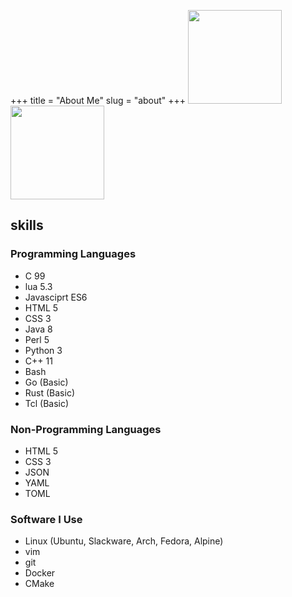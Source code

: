 +++
title = "About Me"
slug = "about"
+++
<a href="https://www.youracclaim.com/badges/d8097d38-a0e3-4597-b8fa-1f0d35a8b075/public_url">
    <img src="https://acclaim-production-app.s3.amazonaws.com/images/c3f99bbd-3c35-4eed-9c43-227b3fc0d892/Oracle-Certification-badge_OC-Professional.png" style="width:150px"/>
</a>
<a href="https://www.youracclaim.com/badges/eb5b3fb2-b2bf-4dbf-a51c-184bf91d3304/public_url">
    <img src="https://acclaim-production-app.s3.amazonaws.com/images/effb73fd-bc5e-4df3-8c06-ec415ac3f8bf/Oracle-Certification-badge_OC-CertifiedExpert.png" style="width:150px"/>
</a>

## skills
### Programming Languages
- C 99
- lua 5.3
- Javasciprt ES6
- HTML 5
- CSS 3
- Java 8
- Perl 5
- Python 3
- C++ 11
- Bash
- Go (Basic)
- Rust (Basic)
- Tcl (Basic)

### Non-Programming Languages
- HTML 5
- CSS 3
- JSON
- YAML
- TOML

### Software I Use
- Linux (Ubuntu, Slackware, Arch, Fedora, Alpine)
- vim
- git
- Docker
- CMake
